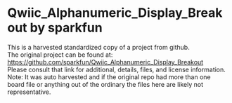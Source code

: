 
# Qwiic_Alphanumeric_Display_Breakout by sparkfun  
This is a harvested standardized copy of a project from github.  
The original project can be found at:  
https://github.com/sparkfun/Qwiic_Alphanumeric_Display_Breakout  
Please consult that link for additional, details, files, and license information.  
Note: It was auto harvested and if the original repo had more than one board file or anything out of the ordinary the files here are likely not representative.  
    